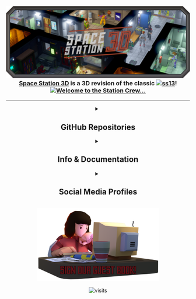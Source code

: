 <h3 align="center">
    <img src="profile/images/SS3DBanner7b.png" alt="SS3D">
    <a href="https://ss3d.space/">Space Station 3D</a> is a 3D revision of the classic <a href="https://spacestation13.com/"><img src="https://img.shields.io/badge/Space%20Station-13-red" alt="ss13"></a>!
    <a href="https://ss3d.space/">
      <img src="https://readme-typing-svg.demolab.com?font=Orbitron&weight=600&size=25&duration=2500&pause=1000&color=B33225&center=true&vCenter=true&multiline=true&repeat=true&width=420&height=75&lines=Welcome+to+the+station+crew.;Please+enjoy+your+stay!" alt="Welcome to the Station Crew..." />
    </a>
</h3><hr>

<!-- New typing images can be generated at: https://readme-typing-svg.demolab.com/demo/ -->

<details>
  <summary align="center"><h2>GitHub Repositories</h2></summary>

<div align="center">
  <h3>Primary Repository</h3>
  <b><a href="https://github.com/RE-SS3D/SS3D">SS3D</a></b> - The game repo; is where gamers manifest their dreams.<br>
  <br>
  <h3>Secondary Repositories</h3>
  <b><a href="https://github.com/RE-SS3D/SS3D-Art">SS3D-Art</a></b> - The art repo; archives all art assets & their source files.<br>
  <b><a href="https://github.com/RE-SS3D/SS3D-CentCom">SS3D-CentCom</a></b> - The api repo; manages user authentication & characters.<br>
  <b><a href="https://github.com/RE-SS3D/SS3D-Website">SS3D-Website</a></b> - The website repo; hosts our community website.<br>
  <br>
  <h3>Other Repositories</h3>
  <b><a href="https://github.com/RE-SS3D/.github">.github</a></b> - The public github org repo; stores our GitHub docs & profile readme (this page).
</div>

<br><hr>

</details>

<details>
  <summary align="center"><h2>Info & Documentation</h2></summary>

<div align="center">
  <h3><a href="https://ss3d.space">Website</a></h3>
  <b><a href="https://ss3d.space/devblog/">Devblogs</a></b> - Periodic development blogs.
  <br>
  <b><a href="https://ss3d.space/about/">About</a></b> - About SS3D and *beep.
  <br>
  <b><a href="https://ss3d.space/faq/">FAQ</a></b> - Frequently Asked Questions.
  <br>
  <b><a href="https://ss3d.space/contribute/">Contribute</a></b> - How to contribute to SS3D!
  <br>
  <b><a href="https://ss3d.space/art/">Art</a></b> - SS3D artwork made by our contributors!
  <br>
  <b><a href="https://ss3d.space/download/">Download</a></b> - Download our latest release!
  <br><br>
  <h3><a href="https://ss3d.gitbook.io">GitBook</a></h3>
  <b><a href="https://ss3d.gitbook.io/design/">Design</a></b> - Document for game design and ideas.
  <br>
  <b><a href="https://ss3d.gitbook.io/art-guide/">Art Guide</a></b> - Documents for creating assets for SS3D.
  <br>
  <b><a href="https://ss3d.gitbook.io/dev-guide/">Dev Guide</a></b> - Documents for developing/maintaining SS3D.
  <br>
  <b><a href="https://ss3d.gitbook.io/systems/">Systems</a></b> - Documentation for the implementation of technical systems.
</div>

<br><hr>

</details>

<details>
  <summary align="center"><h2>Social Media Profiles</h2></summary>

<h3 align="center">Contact</h3>
<table align="center">
  <tr align="center">
    <td>
      <a href="mailto:ress3d.project@gmail.com">
        <img src="https://cdn.simpleicons.org/gmail/#EA4335" alt="gmail" height="50" />
      </a>
    </td>
    <td>
      <a href="https://discord.gg/3ny9tdH">
        <img src="https://cdn.simpleicons.org/discord/#5865F2" alt="discord" height="50" />
      </a>
    </td>
    <td>
      <a href="https://www.reddit.com/r/RESS3D/">
        <img src="https://cdn.simpleicons.org/reddit/#FF4500" alt="reddit" height="50" />
      </a>
    </td>
  </tr>
  <tr align="center">
    <td>
      Gmail
    </td>
    <td>
      Discord
    </td>
    <td>
      Reddit
    </td>
  </tr>
</table>

<h3 align="center">Media</h3>
<table align="center">
  <tr align="center">
    <td>
      <a href="https://www.youtube.com/@spacestation3d">
        <img src="https://cdn.simpleicons.org/youtube/#FF0000" alt="youtube" height="50" />
      </a>
    </td>
    <td>
      <a href="https://twitter.com/SpaceStation3D">
        <img src="https://cdn.simpleicons.org/twitter/#1DA1F2" alt="twitter" height="50" />
      </a>
    </td>
    <td>
      <a href="https://www.youtube.com/watch?v=dQw4w9WgXcQ">
        <img src="https://cdn.simpleicons.org/tiktok/#000000" alt="tiktok" height="50" />
      </a>
    </td>
  </tr>
  <tr align="center">
    <td>
      YouTube
    </td>
    <td>
      Twitter
    </td>
    <td>
      TikTok
    </td>
  </tr>
</table>

<h3 align="center">Donate</h3>
<table align="center">
  <tr align="center">
    <td>
      <a href="https://www.paypal.me/SpaceStation3D">
        <img src="https://cdn.simpleicons.org/paypal/#00457C" alt="paypal" height="50" />
      </a>
    </td>
    <td>
      <a href="https://www.patreon.com/ss3d">
        <img src="https://cdn.simpleicons.org/patreon/#FF424D" alt="patreon" height="50" />
      </a>
    </td>
  </tr>
  <tr align="center">
    <td>
      PayPal
    </td>
    <td>
      Patreon
    </td>
  </tr>
</table>

<br><hr>

</details>

<!-- This page can be automated to update after a given period to include -->
<!-- our most recent tweets, youtube videos, and/or github stats. -->

<p align="center">
  <a href="https://github.com/RE-SS3D/SS3D/discussions/1169">
    <img src="profile/images/guestbook.png" alt="guestbook" height="200" />
  </a>
</p>

<p align="center">
  <img src="https://visitor-badge.glitch.me/badge?page_id=RE-SS3D&left_color=grey&right_color=red" alt="visits">
</p>
